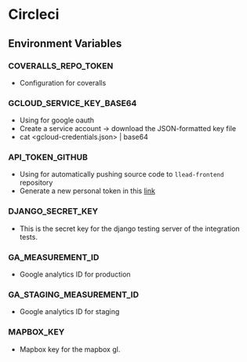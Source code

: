 # Circleci

## Environment Variables

### COVERALLS_REPO_TOKEN

- Configuration for coveralls

### GCLOUD_SERVICE_KEY_BASE64

- Using for google oauth
- Create a service account -> download the JSON-formatted key file
- cat <gcloud-credentials.json> | base64

### API_TOKEN_GITHUB

- Using for automatically pushing source code to `llead-frontend` repository
- Generate a new personal token in this [link](https://github.com/settings/tokens/new)

### DJANGO_SECRET_KEY
- This is the secret key for the django testing server of the integration tests.

### GA_MEASUREMENT_ID
- Google analytics ID for production

### GA_STAGING_MEASUREMENT_ID
- Google analytics ID for staging

### MAPBOX_KEY
- Mapbox key for the mapbox gl.